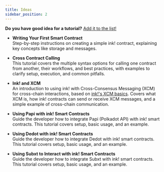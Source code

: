 ```yaml
---
title: Ideas
sidebar_position: 2
---
```


**Do you have good idea for a tutorial?**  [Add it to the list!](https://github.com/use-ink/ink-docs/edit/main/tutorials/ideas.md)

- **Writing Your First Smart Contract**  
  Step-by-step instructions on creating a simple ink! contract, explaining key concepts like storage and messages.

- **Cross Contract Calling**  
  This tutorial covers the multiple syntax options for calling one contract from another, their workflows, and best practices, with examples to clarify setup, execution, and common pitfalls.

- **Ink! and XCM**  
  An introduction to using ink! with Cross-Consensus Messaging (XCM) for cross-chain interactions, based on [ink!'s XCM basics](https://use.ink/basics/xcm). Covers what XCM is, how ink! contracts can send or receive XCM messages, and a simple example of cross-chain communication.

- **Using Papi with ink! Smart Contracts**  
  Guide the developer how to integrate Papi (Polkadot API) with ink! smart contracts. This tutorial covers setup, basic usage, and an example.

- **Using Dedot with ink! Smart Contracts**  
  Guide the developer how to integrate Dedot with ink! smart contracts. This tutorial covers setup, basic usage, and an example.

- **Using Subxt to Interact with ink! Smart Contracts**  
  Guide the developer how to integrate Subxt with ink! smart contracts. This tutorial covers setup, basic usage, and an example.

